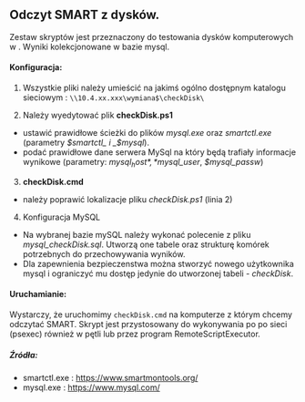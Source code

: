 Odczyt SMART z dysków.
----
Zestaw skryptów jest przeznaczony do testowania dysków komputerowych w .
Wyniki kolekcjonowane w bazie mysql.


#### Konfiguracja:
1. Wszystkie pliki należy umieścić na jakimś ogólno dostępnym katalogu sieciowym : ```\\10.4.xx.xxx\wymiana$\checkDisk\```


2. Należy wyedytować plik **checkDisk.ps1**
  * ustawić prawidłowe ścieżki do plików _mysql.exe_ oraz _smartctl.exe_ (parametry _$smartctl_ i _$mysql_).
  * podać prawidłowe dane serwera MySql na który będą trafiały informacje wynikowe (parametry: *$mysql_host*, *$mysql_user*, *$mysql_passw*)


3. **checkDisk.cmd**
  * należy poprawić lokalizacje pliku *checkDisk.ps1* (linia 2)


4. Konfiguracja MySQL
  * Na wybranej bazie mySQL należy wykonać polecenie z pliku *mysql_checkDisk.sql*. Utworzą one tabele oraz strukturę komórek potrzebnych do przechowywania wyników.
  * Dla zapewnienia bezpieczenstwa można stworzyć nowego użytkownika mysql i ograniczyć mu dostęp jedynie do utworzonej tabeli - *checkDisk*.


#### Uruchamianie:
Wystarczy, że uruchomimy ```checkDisk.cmd``` na komputerze z którym chcemy odczytać SMART.
Skrypt jest przystosowany do wykonywania po po sieci (psexec) również w pętli lub przez program RemoteScriptExecutor.


##### Źródła:
* smartctl.exe : https://www.smartmontools.org/
* mysql.exe : https://www.mysql.com/
